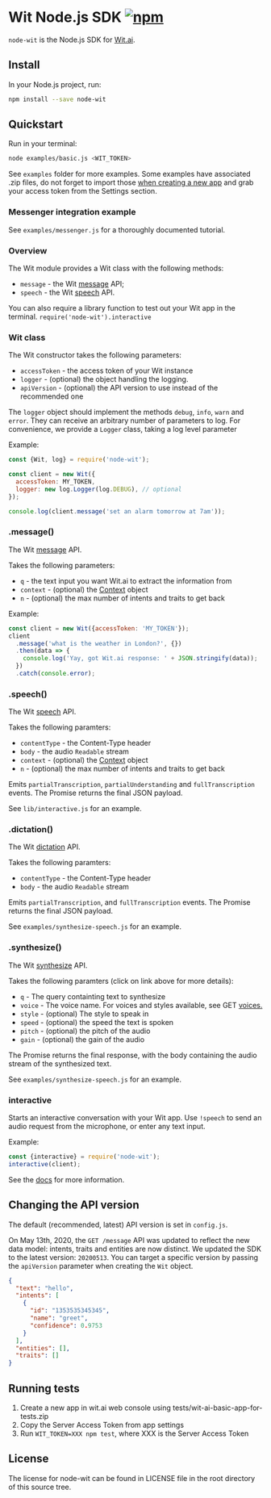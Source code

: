# Wit Node.js SDK [![npm](https://img.shields.io/npm/v/node-wit.svg)](https://www.npmjs.com/package/node-wit)

`node-wit` is the Node.js SDK for [Wit.ai](https://wit.ai).

## Install

In your Node.js project, run:

```bash
npm install --save node-wit
```

## Quickstart

Run in your terminal:

```bash
node examples/basic.js <WIT_TOKEN>
```

See `examples` folder for more examples. Some examples have associated .zip files, do not forget to import those [when creating a new app](https://wit.ai/apps) and grab your access token from the Settings section.

### Messenger integration example

See `examples/messenger.js` for a thoroughly documented tutorial.

### Overview

The Wit module provides a Wit class with the following methods:

- `message` - the Wit [message](https://wit.ai/docs/http#get__message_link) API;
- `speech` - the Wit [speech](https://wit.ai/docs/http#post__speech_link) API.

You can also require a library function to test out your Wit app in the terminal. `require('node-wit').interactive`

### Wit class

The Wit constructor takes the following parameters:

- `accessToken` - the access token of your Wit instance
- `logger` - (optional) the object handling the logging.
- `apiVersion` - (optional) the API version to use instead of the recommended one

The `logger` object should implement the methods `debug`, `info`, `warn` and `error`.
They can receive an arbitrary number of parameters to log.
For convenience, we provide a `Logger` class, taking a log level parameter

Example:

```js
const {Wit, log} = require('node-wit');

const client = new Wit({
  accessToken: MY_TOKEN,
  logger: new log.Logger(log.DEBUG), // optional
});

console.log(client.message('set an alarm tomorrow at 7am'));
```

### .message()

The Wit [message](https://wit.ai/docs/http/#get__message_link) API.

Takes the following parameters:

- `q` - the text input you want Wit.ai to extract the information from
- `context` - (optional) the [Context](https://wit.ai/docs/http/#context_link) object
- `n` - (optional) the max number of intents and traits to get back

Example:

```js
const client = new Wit({accessToken: 'MY_TOKEN'});
client
  .message('what is the weather in London?', {})
  .then(data => {
    console.log('Yay, got Wit.ai response: ' + JSON.stringify(data));
  })
  .catch(console.error);
```

### .speech()

The Wit [speech](https://wit.ai/docs/http#post__speech_link) API.

Takes the following paramters:

- `contentType` - the Content-Type header
- `body` - the audio `Readable` stream
- `context` - (optional) the [Context](https://wit.ai/docs/http/#context_link) object
- `n` - (optional) the max number of intents and traits to get back

Emits `partialTranscription`, `partialUnderstanding` and `fullTranscription` events.
The Promise returns the final JSON payload.

See `lib/interactive.js` for an example.

### .dictation()

The Wit [dictation](https://wit.ai/docs/http#post__dictation_link) API.

Takes the following paramters:

- `contentType` - the Content-Type header
- `body` - the audio `Readable` stream

Emits `partialTranscription`, and `fullTranscription` events.
The Promise returns the final JSON payload.

See `examples/synthesize-speech.js` for an example.

### .synthesize()

The Wit [synthesize](https://wit.ai/docs/http#post__synthesize_link) API.

Takes the following paramters (click on link above for more details):

- `q` - The query containting text to synthesize
- `voice` - The voice name. For voices and styles available, see GET [voices.](https://wit.ai/docs/http#get__voices_link)
- `style` - (optional) The style to speak in
- `speed` - (optional) the speed the text is spoken
- `pitch` - (optional) the pitch of the audio
- `gain` - (optional) the gain of the audio

The Promise returns the final response, with the body containing the audio stream of the synthesized text.

See `examples/synthesize-speech.js` for an example.

### interactive

Starts an interactive conversation with your Wit app.
Use `!speech` to send an audio request from the microphone, or enter any text input.

Example:

```js
const {interactive} = require('node-wit');
interactive(client);
```

See the [docs](https://wit.ai/docs) for more information.

## Changing the API version

The default (recommended, latest) API version is set in `config.js`.

On May 13th, 2020, the `GET /message` API was updated to reflect the new data model: intents, traits and entities are now distinct.
We updated the SDK to the latest version: `20200513`.
You can target a specific version by passing the `apiVersion` parameter when
creating the `Wit` object.

```json
{
  "text": "hello",
  "intents": [
    {
      "id": "1353535345345",
      "name": "greet",
      "confidence": 0.9753
    }
  ],
  "entities": [],
  "traits": []
}
```

## Running tests

1. Create a new app in wit.ai web console using tests/wit-ai-basic-app-for-tests.zip
2. Copy the Server Access Token from app settings
3. Run `WIT_TOKEN=XXX npm test`, where XXX is the Server Access Token

## License

The license for node-wit can be found in LICENSE file in the root directory of this source tree.
